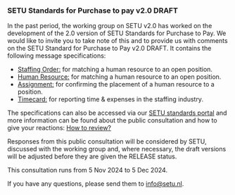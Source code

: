 ### SETU Standards for Purchase to pay v2.0 DRAFT

In the past period, the working group on SETU v2.0 has worked on the development of the 2.0 version of SETU Standards for Purchase to Pay. We would like to invite you to take note of this and to provide us with comments on the SETU Standard for Purchase to Pay v2.0 DRAFT. It contains the following message specifications:

- [Staffing Order:](https://setu.semantic-treehouse.nl/message-model-tree/Message_8ce31bab-da16-4e48-aac7-c745b1080bb1?panes=element_tree:Message_8ce31bab-da16-4e48-aac7-c745b1080bb1:v87px1:primary) for matching a human resource to an open position.
- [Human Resource:](https://setu.semantic-treehouse.nl/message-model-tree/Message_da7a87ec-72c9-414e-8da0-e4f942eb1a7c?panes=element_tree:Message_da7a87ec-72c9-414e-8da0-e4f942eb1a7c:q2hhbw:primary) for matching a human resource to an open position.
- [Assignment:](https://setu.semantic-treehouse.nl/message-model-tree/Message_fc07cc98-14b0-4e7c-a52b-3240baa46194?panes=element_tree:Message_fc07cc98-14b0-4e7c-a52b-3240baa46194:51f8vt:primary) for confirming the placement of a human resource to a position. 
- [Timecard:](https://setu.semantic-treehouse.nl/message-model-tree/Message_39a2ff1b-43b3-40fc-930e-d85488bb57bb?panes=element_tree:Message_39a2ff1b-43b3-40fc-930e-d85488bb57bb:be72zv:primary) for reporting time & expenses in the staffing industry. 

The specifications can also be accessed via our [SETU standards portal](https://setu.semantic-treehouse.nl/#/Projects) and more information can be found about the public consultation and how to give your reactions: [How to review?](./review-public.md)

Responses from this public consultation will be considered by SETU, discussed with the working group and, where necessary, the draft versions will be adjusted before they are given the RELEASE status.

This consultation runs from 5 Nov 2024 to 5 Dec 2024.

If you have any questions, please send them to info@setu.nl.